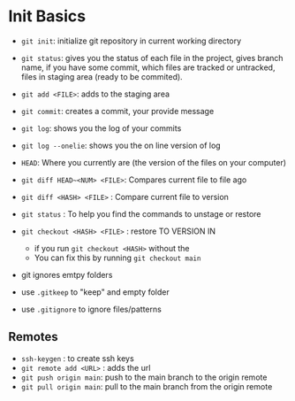 # Init Basics

- `git init`: initialize git repository in current working directory

- `git status`: gives you the status of each file in the project, gives branch name, if you have some commit, which files are tracked or untracked, files in staging area (ready to be commited).

- `git add <FILE>`: adds <FILE> to the staging area

- `git commit`: creates a commit, your provide message

- `git log`: shows you the log of your commits

- `git log --onelie`: shows you the on line version of log

- `HEAD`: Where you currently are (the version of the files on your computer)

- `git diff HEAD~<NUM> <FILE>`: Compares current file to file <NUMB> ago

- `git diff <HASH> <FILE>` : Compare current file to <HASH> version

- `git status` : To help you find the commands to unstage or restore

- `git checkout <HASH> <FILE>` : restore <FILE> TO VERSION IN <HASH>
    - if you run `git checkout <HASH>` without the <FILE>
    - You can fix this by running `git checkout main`


- git ignores emtpy folders
- use `.gitkeep` to "keep" and empty folder
- use `.gitignore` to ignore files/patterns


## Remotes

- `ssh-keygen` : to create ssh keys
- `git remote add <URL>` : adds the url
- `git push origin main`: push to the main branch to the origin remote
- `git pull origin main`: pull to the main branch from the origin remote
